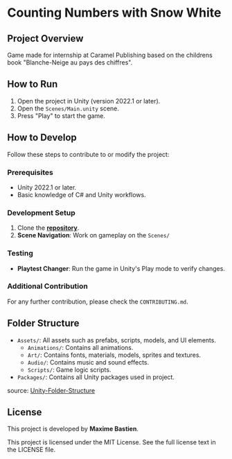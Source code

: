 # Counting Numbers with Snow White
## Project Overview
Game made for internship at Caramel Publishing based on the childrens book "Blanche-Neige au pays des chiffres".

## How to Run
1. Open the project in Unity (version 2022.1 or later).
2. Open the `Scenes/Main.unity` scene.
3. Press "Play" to start the game.

## How to Develop
Follow these steps to contribute to or modify the project:
### Prerequisites
 - Unity 2022.1 or later.
 - Basic knowledge of C# and Unity workflows.
### Development Setup
1. Clone the [**repository**](https://github.com/MaximeBastien04/counting-objects-game).
2. **Scene Navigation**: Work on gameplay on the `Scenes/`
### Testing
- **Playtest Changer**: Run the game in Unity's Play mode to verify changes.
### Additional Contribution
For any further contribution, please check the `CONTRIBUTING.md`.

## Folder Structure
- `Assets/`: All assets such as prefabs, scripts, models, and UI elements.
  - `Animations/`: Contains all animations.
  - `Art/`: Contains fonts, materials, models, sprites and textures.
  - `Audio/`: Contains music and sound effects.
  - `Scripts/`: Game logic scripts.
- `Packages/`: Contains all Unity packages used in project.

source: [Unity-Folder-Structure](https://unity.com/how-to/organizing-your-project)

## License
This project is developed by **Maxime Bastien**.

This project is licensed under the MIT License. See the full license text in the LICENSE file.